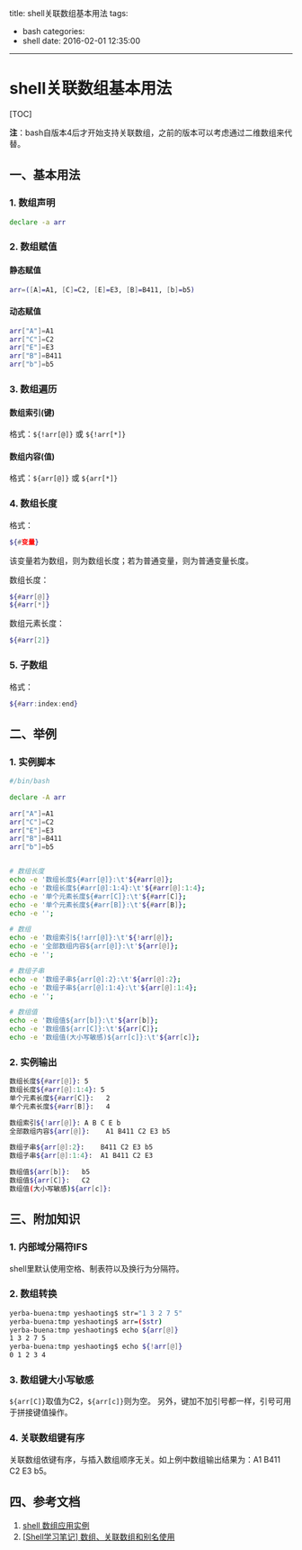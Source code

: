 title: shell关联数组基本用法
tags:
  - bash
categories:
  - shell
date: 2016-02-01 12:35:00
---
# shell关联数组基本用法

[TOC]

**注**：bash自版本4后才开始支持关联数组，之前的版本可以考虑通过二维数组来代替。


## 一、基本用法

### 1. 数组声明
``` bash
declare -a arr
```


### 2. 数组赋值

#### 静态赋值
``` bash
arr=([A]=A1, [C]=C2, [E]=E3, [B]=B411, [b]=b5)
```

#### 动态赋值
``` bash
arr["A"]=A1
arr["C"]=C2
arr["E"]=E3
arr["B"]=B411
arr["b"]=b5
```


### 3. 数组遍历

#### 数组索引(键)
格式：`${!arr[@]}` 或 `${!arr[*]}`

#### 数组内容(值)
格式：`${arr[@]}` 或 `${arr[*]}`


### 4. 数组长度
格式：
``` bash
${#变量}
```
该变量若为数组，则为数组长度；若为普通变量，则为普通变量长度。

数组长度：
``` bash
${#arr[@]}
${#arr[*]}
```
数组元素长度：
``` bash
${#arr[2]}
```


### 5. 子数组
格式：
``` bash
${#arr:index:end}
```


<!-- more -->


## 二、举例

### 1. 实例脚本
``` bash
#/bin/bash

declare -A arr

arr["A"]=A1
arr["C"]=C2
arr["E"]=E3
arr["B"]=B411
arr["b"]=b5


# 数组长度
echo -e '数组长度${#arr[@]}:\t'${#arr[@]};
echo -e '数组长度${#arr[@]:1:4}:\t'${#arr[@]:1:4};
echo -e '单个元素长度${#arr[C]}:\t'${#arr[C]};
echo -e '单个元素长度${#arr[B]}:\t'${#arr[B]};
echo -e '';

# 数组
echo -e '数组索引${!arr[@]}:\t'${!arr[@]};
echo -e '全部数组内容${arr[@]}:\t'${arr[@]};
echo -e '';

# 数组子串
echo -e '数组子串${arr[@]:2}:\t'${arr[@]:2};
echo -e '数组子串${arr[@]:1:4}:\t'${arr[@]:1:4};
echo -e '';

# 数组值
echo -e '数组值${arr[b]}:\t'${arr[b]};
echo -e '数组值${arr[C]}:\t'${arr[C]};
echo -e '数组值(大小写敏感)${arr[c]}:\t'${arr[c]};
```


### 2. 实例输出
``` bash
数组长度${#arr[@]}:	5
数组长度${#arr[@]:1:4}:	5
单个元素长度${#arr[C]}:	2
单个元素长度${#arr[B]}:	4

数组索引${!arr[@]}:	A B C E b
全部数组内容${arr[@]}:	A1 B411 C2 E3 b5

数组子串${arr[@]:2}:	B411 C2 E3 b5
数组子串${arr[@]:1:4}:	A1 B411 C2 E3

数组值${arr[b]}:	b5
数组值${arr[C]}:	C2
数组值(大小写敏感)${arr[c]}:
```


## 三、附加知识

### 1. 内部域分隔符IFS
shell里默认使用空格、制表符以及换行为分隔符。

### 2. 数组转换
``` bash
yerba-buena:tmp yeshaoting$ str="1 3 2 7 5"
yerba-buena:tmp yeshaoting$ arr=($str)
yerba-buena:tmp yeshaoting$ echo ${arr[@]}
1 3 2 7 5
yerba-buena:tmp yeshaoting$ echo ${!arr[@]}
0 1 2 3 4
```

### 3. 数组键大小写敏感
`${arr[C]}`取值为C2，`${arr[c]}`则为空。
另外，键加不加引号都一样，引号可用于拼接键值操作。

### 4. 关联数组键有序
关联数组依键有序，与插入数组顺序无关。如上例中数组输出结果为：A1 B411 C2 E3 b5。


## 四、参考文档
1. [shell 数组应用实例](http://salogs.com/news/2015/08/02/shell-array-demo/)
2. [[Shell学习笔记] 数组、关联数组和别名使用](http://www.1987.name/164.html)